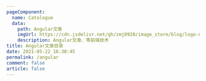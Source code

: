 ```yaml
---
pageComponent:
  name: Catalogue
  data:
    path: Angular文章
    imgUrl: https://cdn.jsdelivr.net/gh/zmj0920/image_store/blog/logo-nav@2x.png
    description: Angular文章、等前端技术
title: Angular文章目录
date: 2021-05-22 16:30:45
permalink: /angular
comment: false
article: false
---
```

